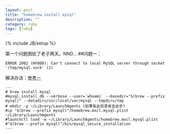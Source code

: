 ```yaml
---
layout: post
title: "homebrew install mysql"
description: ""
category: ruby
tags: [ruby]
---
```

{% include JB/setup %}

第一个问题困扰了老子两天。NND...
##问题一：


`ERROR 2002 (HY000): Can't connect to local MySQL server through socket '/tmp/mysql.sock' (2)`


解决办法：[参考一](http://blog.csdn.net/jianglei421/article/details/7049433)

    ---
    # brew install mysql   
    #mysql_install_db --verbose --user=`whoami` --basedir="$(brew --prefix mysql)" --datadir=/usr/local/var/mysql --tmpdir=/tmp  
    # mkdir -p ~/Library/LaunchAgents (如果有此目录省去此步)  
    #cp "$(brew --prefix mysql)"/homebrew.mxcl.mysql.plist ~/Library/LaunchAgents  
    #launchctl load -w ~/Library/LaunchAgents/homebrew.mxcl.mysql.plist  
    #"$(brew --prefix mysql)"/bin/mysql_secure_installation 
    ---
